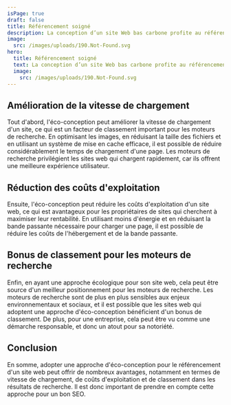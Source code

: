 ```yaml
---
isPage: true
draft: false
title: Référencement soigné
description: La conception d’un site Web bas carbone profite au référencement. Google favorise un site Web bien conçu et rapide.
image:
  src: /images/uploads/190.Not-Found.svg
hero: 
  title: Référencement soigné
  text: La conception d’un site Web bas carbone profite au référencement. Google favorise un site Web bien conçu et rapide.
  image:
    src: /images/uploads/190.Not-Found.svg
---
```

## Amélioration de la vitesse de chargement
Tout d'abord, l'éco-conception peut améliorer la vitesse de chargement d'un site, ce qui est un facteur de classement important pour les moteurs de recherche. En optimisant les images, en réduisant la taille des fichiers et en utilisant un système de mise en cache efficace, il est possible de réduire considérablement le temps de chargement d'une page. Les moteurs de recherche privilégient les sites web qui chargent rapidement, car ils offrent une meilleure expérience utilisateur.

## Réduction des coûts d'exploitation
Ensuite, l'éco-conception peut réduire les coûts d'exploitation d'un site web, ce qui est avantageux pour les propriétaires de sites qui cherchent à maximiser leur rentabilité. En utilisant moins d'énergie et en réduisant la bande passante nécessaire pour charger une page, il est possible de réduire les coûts de l'hébergement et de la bande passante.

## Bonus de classement pour les moteurs de recherche
Enfin, en ayant une approche écologique pour son site web, cela peut être source d'un meilleur positionnement pour les moteurs de recherche. Les moteurs de recherche sont de plus en plus sensibles aux enjeux environnementaux et sociaux, et il est possible que les sites web qui adoptent une approche d'éco-conception bénéficient d'un bonus de classement. De plus, pour une entreprise, cela peut être vu comme une démarche responsable, et donc un atout pour sa notoriété.

## Conclusion
En somme, adopter une approche d'éco-conception pour le référencement d'un site web peut offrir de nombreux avantages, notamment en termes de vitesse de chargement, de coûts d'exploitation et de classement dans les résultats de recherche. Il est donc important de prendre en compte cette approche pour un bon SEO.